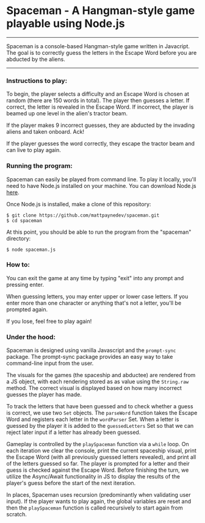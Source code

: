 # Spaceman - A Hangman-style game playable using Node.js

---

Spaceman is a console-based Hangman-style game written in Javacript. The goal is to correctly guess the letters in the Escape Word before you are abducted by the aliens.

---

### Instructions to play:
To begin, the player selects a difficulty and an Escape Word is chosen at random (there are 150 words in total). The player then guesses a letter. If correct, the letter is revealed in the Escape Word. If incorrect, the player is beamed up one level in the alien's tractor beam. 

If the player makes 9 incorrect guesses, they are abducted by the invading aliens and taken onboard. Ack!

If the player guesses the word correctly, they escape the tractor beam and can live to play again.


### Running the program:
Spaceman can easily be played from command line. To play it locally, you'll need to have Node.js installed on your machine. You can download Node.js [here](https://nodejs.org/).

Once Node.js is installed, make a clone of this repository:

```
$ git clone https://github.com/mattpaynedev/spaceman.git
$ cd spaceman
```

At this point, you should be able to run the program from the "spaceman" directory:

```
$ node spaceman.js
```

### How to:

You can exit the game at any time by typing "exit" into any prompt and pressing enter.

When guessing letters, you may enter upper or lower case letters. If you enter more than one character or anything that's not a letter, you'll be prompted again.

If you lose, feel free to play again!

### Under the hood:
Spaceman is designed using vanilla Javascript and the `prompt-sync` package. The prompt-sync package provides an easy way to take command-line input from the user.

The visuals for the games (the spaceship and abductee) are rendered from a JS object, with each rendering stored as as value using the `String.raw` method. The correct visual is displayed based on how many incorrect guesses the player has made.

To track the letters that have been guessed and to check whether a guess is correct, we use two `Set` objects. The `parseWord` function takes the Escape Word and registers each letter in the `wordParser` Set. When a letter is guessed by the player it is added to the `guessedLetters` Set so that we can reject later input if a letter has already been guessed.

Gameplay is controlled by the `playSpaceman` function via a `while` loop. On each iteration we clear the console, print the current spaceship visual, print the Escape Word (with all previously guessed letters revealed), and print all of the letters guessed so far. The player is prompted for a letter and their guess is checked against the Escape Word. Before finishing the turn, we utilize the Async/Await functionality in JS to display the results of the player's guess before the start of the next iteration.

In places, Spaceman uses recursion (predominantly when validating user input). If the player wants to play again, the global variables are reset and then the `playSpaceman` function is called recursively to start again from scratch.
